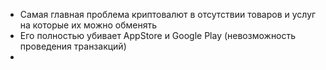 - Самая главная проблема криптовалют в отсутствии товаров и услуг на которые их можно обменять
- Его полностью убивает AppStore и Google Play (невозможность проведения транзакций)
- 